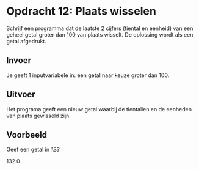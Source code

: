 # Opdracht 12: Plaats wisselen
Schrijf een programma dat de laatste 2 cijfers (tiental en eenheid) van een geheel getal groter
dan 100 van plaats wisselt. De oplossing wordt als een getal afgedrukt.

## Invoer
Je geeft 1 inputvariabele in: een getal naar keuze groter dan 100.

## Uitvoer
Het programa geeft een nieuw getal waarbij de tientallen en de eenheden van plaats gewisseld zijn.

## Voorbeeld
Geef een getal in *123*

132.0